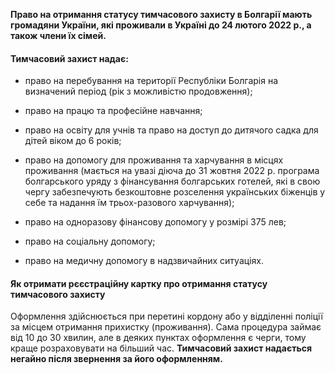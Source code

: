 
**Право на отримання статусу тимчасового захисту в Болгарії мають громадяни України, які проживали в Україні до 24 лютого 2022 р., а також члени їх сімей.**


#### Тимчасовий захист надає:

- право на перебування на території Республіки Болгарія на визначений період (рік з можливістю продовження);

- право на працю та професійне навчання;

- право на освіту для учнів та право на доступ до дитячого садка для дітей віком до 6 років;
- право на допомогу для проживання та харчування в місцях проживання (мається на увазі діюча до 31 жовтня 2022 р. програма болгарського уряду з фінансування болгарських готелей, які в свою чергу забезпечують безкоштовне розселення українських біженців у себе та надання їм трьох-разового харчування);

- право на одноразову фінансову допомогу у розмірі 375 лев;
- право на соціальну допомогу;
 - право на медичну допомогу в надзвичайних ситуаціях.


#### Як отримати рєєстраційну картку про отримання статусу тимчасового захисту

Оформлення здійснюється при перетині кордону або у відділенні поліції за місцем отримання прихистку (проживання).
Сама процедура займає від 10 до 30 хвилин, але в деяких пунктах оформлення є черги, тому краще розраховувати на більший час. 
**Тимчасовий захист надається негайно після звернення за його оформленням.**